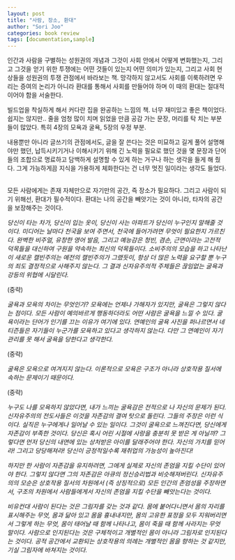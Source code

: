 ```yaml
---
layout: post
title: "사람, 장소, 환대"
author: "Sori Joo"
categories: book review
tags: [documentation,sample]
---
```






인간과 사람을 구별하는 성원권의 개념과 그것이 사회 안에서 어떻게 변화했는지, 그리고 그것을 얻기 위한 투쟁에는 어떤 것들이 있는지 어떤 의미가 있는지, 그리고 사회 현상들을 성원권의 투쟁 관점에서 바라보는 책. 망각하지 않고서도 사회를 이룩하려면 우리는 증여의 논리가 아니라 환대를 통해서 사회를 만들어야 하며 이 때의 환대는 절대적이어야 함을 서술한다.


빌드업을 착실하게 해서 커다란 집을 완공하는 느낌의 책. 너무 재미있고 좋은 책이었다. 쉽지는 않지만.. 줄을 엄청 많이 치며 읽었을 만큼 공감 가는 문장, 머리를 탁 치는 부분들이 많았다. 특히 4장의 모욕과 굴욕, 5장의 우정 부분.
⠀

내용뿐만 아니라 글쓰기의 관점에서도, 글을 잘 쓴다는 것은 미묘하고 길게 풀어 설명해야만 했던, 납득시키기거나 이해시키기 위해 긴 노력을 필요로 했던 것을 몇 문장과 단어들의 조합으로 명료하고 담백하게 설명할 수 있게 하는 거구나 하는 생각을 들게 해 줬다. 그게 가능하게끔 지식을 가용하게 체화한다는 건 너무 멋진 일이라는 생각도 들었다.
⠀

모든 사람에게는 존재 자체만으로 자기만의 공간, 즉 장소가 필요하다. 그리고 사람이 되기 위해선, 환대가 필수적이다.
환대는 나의 공간을 빼앗기는 것이 아니라, 타자의 공간을 보장해주는 것이다.
⠀



*당신이 타는 차가, 당신이 입는 옷이, 당신이 사는 아파트가 당신이 누구인지 말해줄 것이다. 미디어는 날마다 천국을 보여 주면서, 천국에 들어가려면 무엇이 필요한지 가르친다. 완벽한 비주얼, 유창한 영어 발음, 그리고 예능감은 청빈, 겸손, 근면이라는 고전적 덕목들을 대신하여 구원을 약속하는 최신의 덕목들이다. 소비주의의 모습을 하고 나타난 이 새로운 캘빈주의는 예전의 캘빈주의가 그랬듯이, 항상 더 많은 노력을 요구할 뿐 누구의 죄도 결정적으로 사해주지 않는다. 그 결과 신자유주의적 주체들은 끊임없는 굴욕과 강등의 위협에 시달린다.*
⠀


(중략)
⠀


*굴욕과 모욕의 차이는 무엇인가? 모욕에는 언제나 가해자가 있지만, 굴욕은 그렇지 않다는 점이다. 모든 사람이 예의바르게 행동하더라도 어떤 사람은 굴욕을 느낄 수 있다. 굴욕이라는 단어가 인기를 끄는 이유가 여기에 있다. 연예인의 굴욕 사진을 퍼나르면서 네티즌들은 자기들이 누군가를 모욕하고 있다고 생각하지 않는다. 다만 그 연예인이 자기 관리를 못 해서 굴욕을 당한다고 생각한다.*
⠀


(중략)
⠀


*굴욕은 모욕으로 여겨지지 않는다. 이론적으로 모욕은 구조가 아니라 상호작용 질서에 속하는 문제이기 때문이다.*
⠀


(중략)
⠀


*누구도 나를 모욕하지 않았다면, 내가 느끼는 굴욕감은 전적으로 나 자신의 문제가 된다. 신자유주의의 전도사들은 이것을 자존감의 결여 탓으로 돌린다. 그들의 주장은 이런 식이다. 실직은 누구에게나 일어날 수 있는 일이다. 그것이 굴욕으로 느껴진다면, 당신에게 자존감이 부족한 것이다. 당신은 혹시 어린 시절에 사랑을 충분히 못 받은 게 아닐까? 그렇다면 먼저 당신의 내면에 있는 상처받은 아이를 달래주어야 한다. 자신의 가치를 믿어라! 그리고 당당해져라! 당신이 긍정적일수록 재취업의 가능성이 높아진다!*


*하지만 한 사람이 자존감을 유지하려면, 그에게 실제로 자신의 존엄을 지킬 수단이 있어야 한다. 그렇지 않다면 그의 자존감은 아큐의 정신승리법과 비슷해져버린다. 신자유주의의 모순은 상호작용 질서의 차원에서 (즉 상징적으로) 모든 인간의 존엄성을 주장하면서, 구조의 차원에서 사람들에게서 자신의 존엄을 지킬 수단을 빼앗는다는 것이다.*
⠀
⠀

*비유컨대 사람이 된다는 것은 그림자를 갖는 것과 같다. 몸에 붙어다니면서 몸의 자리를 표시해주는 무엇, 몸과 닮아 있고 몸을 흉내내지만, 몸의 고유한 표정을 모두 지워버리면서 그렇게 하는 무엇, 몸이 태어날 때 함께 나타나고, 몸이 죽을 때 함께 사라지는 무엇 말이다. 사람으로 인지된다는 것은 구체적이고 개별적인 몸이 아니라 그림자로 인지된다는 것이다. 공적 공간에서 교환되는 상호작용의 의례는 개별적인 몸을 향하는 것 같지만, 기실 그림자에 바쳐지는 것이다.*
⠀
